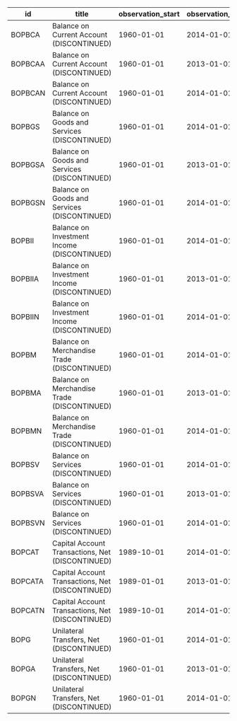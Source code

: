 | id      | title                                            | observation_start   | observation_end   |
|---------|--------------------------------------------------|---------------------|-------------------|
| BOPBCA  | Balance on Current Account (DISCONTINUED)        | 1960-01-01          | 2014-01-01        |
| BOPBCAA | Balance on Current Account (DISCONTINUED)        | 1960-01-01          | 2013-01-01        |
| BOPBCAN | Balance on Current Account (DISCONTINUED)        | 1960-01-01          | 2014-01-01        |
| BOPBGS  | Balance on Goods and Services (DISCONTINUED)     | 1960-01-01          | 2014-01-01        |
| BOPBGSA | Balance on Goods and Services (DISCONTINUED)     | 1960-01-01          | 2013-01-01        |
| BOPBGSN | Balance on Goods and Services (DISCONTINUED)     | 1960-01-01          | 2014-01-01        |
| BOPBII  | Balance on Investment Income (DISCONTINUED)      | 1960-01-01          | 2014-01-01        |
| BOPBIIA | Balance on Investment Income (DISCONTINUED)      | 1960-01-01          | 2013-01-01        |
| BOPBIIN | Balance on Investment Income (DISCONTINUED)      | 1960-01-01          | 2014-01-01        |
| BOPBM   | Balance on Merchandise Trade (DISCONTINUED)      | 1960-01-01          | 2014-01-01        |
| BOPBMA  | Balance on Merchandise Trade (DISCONTINUED)      | 1960-01-01          | 2013-01-01        |
| BOPBMN  | Balance on Merchandise Trade (DISCONTINUED)      | 1960-01-01          | 2014-01-01        |
| BOPBSV  | Balance on Services (DISCONTINUED)               | 1960-01-01          | 2014-01-01        |
| BOPBSVA | Balance on Services (DISCONTINUED)               | 1960-01-01          | 2013-01-01        |
| BOPBSVN | Balance on Services (DISCONTINUED)               | 1960-01-01          | 2014-01-01        |
| BOPCAT  | Capital Account Transactions, Net (DISCONTINUED) | 1989-10-01          | 2014-01-01        |
| BOPCATA | Capital Account Transactions, Net (DISCONTINUED) | 1989-01-01          | 2013-01-01        |
| BOPCATN | Capital Account Transactions, Net (DISCONTINUED) | 1989-10-01          | 2014-01-01        |
| BOPG    | Unilateral Transfers, Net (DISCONTINUED)         | 1960-01-01          | 2014-01-01        |
| BOPGA   | Unilateral Transfers, Net (DISCONTINUED)         | 1960-01-01          | 2013-01-01        |
| BOPGN   | Unilateral Transfers, Net (DISCONTINUED)         | 1960-01-01          | 2014-01-01        |